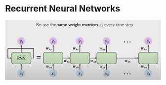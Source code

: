 # Recurrent Neural Networks

![Computational Graph Representation of RNN](../../.gitbook/assets/image%20%2817%29.png)

